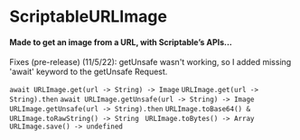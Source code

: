 # ScriptableURLImage
#### Made to get an image from a URL, with Scriptable’s APIs...
Fixes (pre-release) (11/5/22): getUnsafe wasn't working, so I added missing 'await' keyword to the getUnsafe Request.

`await URLImage.get(url -> String) -> Image`
`URLImage.get(url -> String).then`
`await URLImage.getUnsafe(url -> String) -> Image`
`URLImage.getUnsafe(url -> String).then`
`URLImage.toBase64() & URLImage.toRawString() -> String `
`URLImage.toBytes() -> Array`
`URLImage.save() -> undefined`
